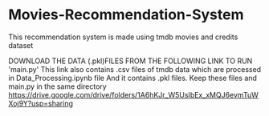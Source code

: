 # Movies-Recommendation-System
This recommendation system is made using tmdb movies and credits dataset

DOWNLOAD THE DATA (.pkl)FILES FROM THE FOLLOWING LINK TO RUN 'main.py'
This link also contains .csv files of tmdb data which are processed in Data_Processing.ipynb file
And it contains .pkl files. Keep these files and main.py in the same directory
https://drive.google.com/drive/folders/1A6hKJr_W5UsIbEx_xMQJ6evmTuWXoj9Y?usp=sharing
